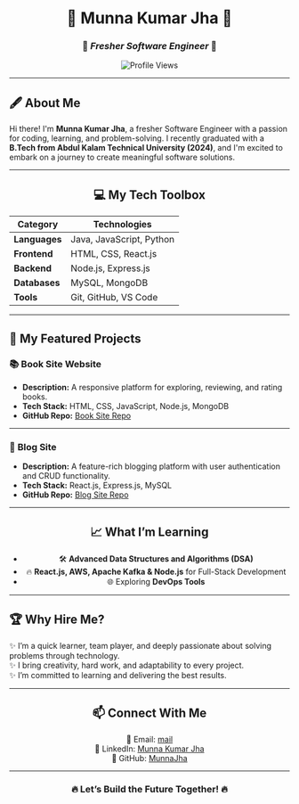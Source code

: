 <div align="center">

# 🌟 **Munna Kumar Jha** 🌟  
### 🚀 *Fresher Software Engineer* 🚀  

![Profile Views](https://komarev.com/ghpvc/?username=MunnaJha&color=blue)  
</div>

---

## 🖋️ **About Me**  
Hi there! I'm **Munna Kumar Jha**, a fresher Software Engineer with a passion for coding, learning, and problem-solving. I recently graduated with a **B.Tech from Abdul Kalam Technical University (2024)**, and I'm excited to embark on a journey to create meaningful software solutions.  

---

<div align="center">

## 💻 **My Tech Toolbox**  
| **Category** | **Technologies** |  
|--------------|-------------------|  
| **Languages** | Java, JavaScript, Python |  
| **Frontend** | HTML, CSS, React.js |  
| **Backend** | Node.js, Express.js |  
| **Databases** | MySQL, MongoDB |  
| **Tools** | Git, GitHub, VS Code |  

</div>

---

## 📂 **My Featured Projects**  

### 📚 **Book Site Website**  
- **Description:** A responsive platform for exploring, reviewing, and rating books.  
- **Tech Stack:** HTML, CSS, JavaScript, Node.js, MongoDB  
- **GitHub Repo:** [Book Site Repo](#)  

---

### 📝 **Blog Site**  
- **Description:** A feature-rich blogging platform with user authentication and CRUD functionality.  
- **Tech Stack:** React.js, Express.js, MySQL  
- **GitHub Repo:** [Blog Site Repo](#)  

---

<div align="center">

## 📈 **What I’m Learning**  
- 🛠️ **Advanced Data Structures and Algorithms (DSA)**  
- 🔥 **React.js, AWS, Apache Kafka & Node.js** for Full-Stack Development  
- 🌐 Exploring **DevOps Tools**  

</div>

---

## 🏆 **Why Hire Me?**  
✨ I’m a quick learner, team player, and deeply passionate about solving problems through technology.  
✨ I bring creativity, hard work, and adaptability to every project.  
✨ I’m committed to learning and delivering the best results.  

---

<div align="center">

## 📫 **Connect With Me**  

📧 Email: [mail](mailto:munnakumarjha2021@gmail.com)  
🔗 LinkedIn: [Munna Kumar Jha](www.linkedin.com/in/munna24kumar)  
🐙 GitHub: [MunnaJha](#)  

</div>

---

<div align="center">

### 🔥 **Let’s Build the Future Together!** 🔥  

</div>
